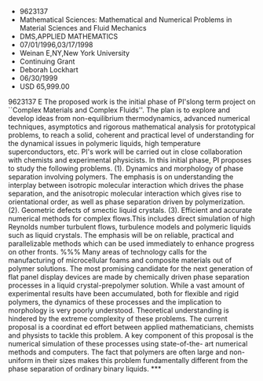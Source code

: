 
* 9623137
* Mathematical Sciences: Mathematical and Numerical Problems in Material Sciences and Fluid Mechanics
* DMS,APPLIED MATHEMATICS
* 07/01/1996,03/17/1998
* Weinan E,NY,New York University
* Continuing Grant
* Deborah Lockhart
* 06/30/1999
* USD 65,999.00

9623137 E The proposed work is the initial phase of PI'slong term project on
``Complex Materials and Complex Fluids''. The plan is to explore and develop
ideas from non-equilibrium thermodynamics, advanced numerical techniques,
asymptotics and rigorous mathematical analysis for prototypical problems, to
reach a solid, coherent and practical level of understanding for the dynamical
issues in polymeric liquids, high temperature superconductors, etc. PI's work
will be carried out in close collaboration with chemists and experimental
physicists. In this initial phase, PI proposes to study the following problems.
(1). Dynamics and morphology of phase separation involving polymers. The
emphasis is on understanding the interplay between isotropic molecular
interaction which drives the phase separation, and the anisotropic molecular
interaction which gives rise to orientational order, as well as phase separation
driven by polymerization. (2). Geometric defects of smectic liquid crystals.
(3). Efficient and accurate numerical methods for complex flows.This includes
direct simulation of high Reynolds number turbulent flows, turbulence models and
polymeric liquids such as liquid crystals. The emphasis will be on reliable,
practical and parallelizable methods which can be used immediately to enhance
progress on other fronts. %%% Many areas of technology calls for the
manufacturing of microcellular foams and composite materials out of polymer
solutions. The most promising candidate for the next generation of flat panel
display devices are made by chemically driven phase separation processes in a
liquid crystal-prepolymer solution. While a vast amount of experimental results
have been accumulated, both for flexible and rigid polymers, the dynamics of
these processes and the implication to morphology is very poorly understood.
Theoretical understanding is hindered by the extreme complexity of these
problems. The current proposal is a coordinat ed effort between applied
mathematicians, chemists and physists to tackle this problem. A key component of
this proposal is the numerical simulation of these processes using state-of-the-
art numerical methods and computers. The fact that polymers are often large and
non-uniform in their sizes makes this problem fundamentally different from the
phase separation of ordinary binary liquids. ***
